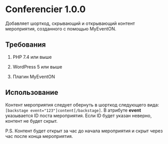 # Conferencier 1.0.0

Добавляет шорткод, скрывающий и открывающий контент мероприятия, созданного с помощью MyEventON.

## Требования

1. PHP 7.4 или выше

2. WordPress 5 или выше

3. Плагин MyEventON

## Использование

Контент мероприятия следует обернуть в шорткод следующего вида: `[backstage event="123"]content[/backstage]`. В атрибуте **event** указывается ID поста мероприятия. Если ID будет указан неверно, контент не будет скрыт.

P.S. Контент будет открыт за час до начала мероприятия и скрыт через час после конца мероприятия.
